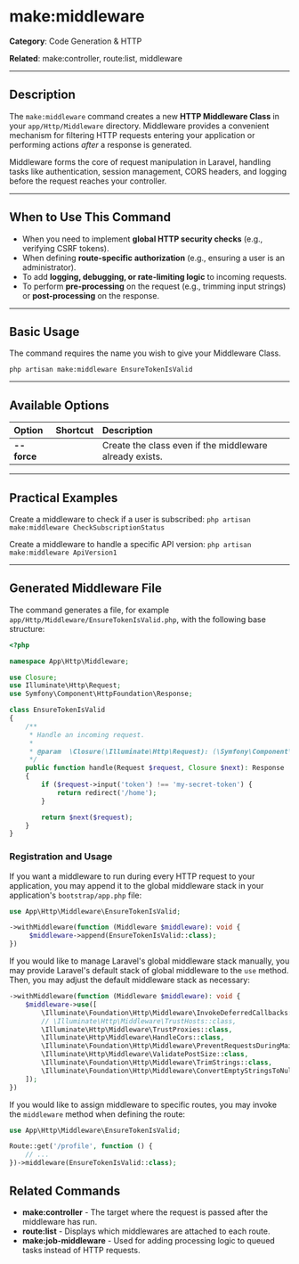 # make:middleware

**Category**: Code Generation & HTTP

**Related**: make:controller, route:list, middleware

---

## Description

The `make:middleware` command creates a new **HTTP Middleware Class** in your `app/Http/Middleware` directory. Middleware provides a convenient mechanism for filtering HTTP requests entering your application or performing actions *after* a response is generated.

Middleware forms the core of request manipulation in Laravel, handling tasks like authentication, session management, CORS headers, and logging before the request reaches your controller.

---

## When to Use This Command

- When you need to implement **global HTTP security checks** (e.g., verifying CSRF tokens).
- When defining **route-specific authorization** (e.g., ensuring a user is an administrator).
- To add **logging, debugging, or rate-limiting logic** to incoming requests.
- To perform **pre-processing** on the request (e.g., trimming input strings) or **post-processing** on the response.

---

## Basic Usage

The command requires the name you wish to give your Middleware Class.

`php artisan make:middleware EnsureTokenIsValid`

---

## Available Options

| Option | Shortcut | Description |
| :--- | :--- | :--- |
| **--force** | | Create the class even if the middleware already exists. |

---

## Practical Examples

Create a middleware to check if a user is subscribed:
`php artisan make:middleware CheckSubscriptionStatus`

Create a middleware to handle a specific API version:
`php artisan make:middleware ApiVersion1`

---

## Generated Middleware File

The command generates a file, for example `app/Http/Middleware/EnsureTokenIsValid.php`, with the following base structure:

```php
<?php

namespace App\Http\Middleware;

use Closure;
use Illuminate\Http\Request;
use Symfony\Component\HttpFoundation\Response;

class EnsureTokenIsValid
{
    /**
     * Handle an incoming request.
     *
     * @param  \Closure(\Illuminate\Http\Request): (\Symfony\Component\HttpFoundation\Response)  $next
     */
    public function handle(Request $request, Closure $next): Response
    {
        if ($request->input('token') !== 'my-secret-token') {
            return redirect('/home');
        }

        return $next($request);
    }
}
```
### Registration and Usage

If you want a middleware to run during every HTTP request to your application, you may append it to the global middleware stack in your application's `bootstrap/app.php` file:
```php
use App\Http\Middleware\EnsureTokenIsValid;

->withMiddleware(function (Middleware $middleware): void {
     $middleware->append(EnsureTokenIsValid::class);
})
```
If you would like to manage Laravel's global middleware stack manually, you may provide Laravel's default stack of global middleware to the `use` method. Then, you may adjust the default middleware stack as necessary:
```php
->withMiddleware(function (Middleware $middleware): void {
    $middleware->use([
        \Illuminate\Foundation\Http\Middleware\InvokeDeferredCallbacks::class,
        // \Illuminate\Http\Middleware\TrustHosts::class,
        \Illuminate\Http\Middleware\TrustProxies::class,
        \Illuminate\Http\Middleware\HandleCors::class,
        \Illuminate\Foundation\Http\Middleware\PreventRequestsDuringMaintenance::class,
        \Illuminate\Http\Middleware\ValidatePostSize::class,
        \Illuminate\Foundation\Http\Middleware\TrimStrings::class,
        \Illuminate\Foundation\Http\Middleware\ConvertEmptyStringsToNull::class,
    ]);
})
```
If you would like to assign middleware to specific routes, you may invoke the `middleware` method when defining the route:
```php
use App\Http\Middleware\EnsureTokenIsValid;

Route::get('/profile', function () {
    // ...
})->middleware(EnsureTokenIsValid::class);
```
## Related Commands

* **make:controller** - The target where the request is passed after the middleware has run.
* **route:list** - Displays which middlewares are attached to each route.
* **make:job-middleware** - Used for adding processing logic to queued tasks instead of HTTP requests.


